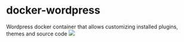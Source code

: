 # docker-wordpress
Wordpress docker container that allows customizing installed plugins, themes and source code
[![](https://images.microbadger.com/badges/image/genexies/wordpress.svg)](https://microbadger.com/images/genexies/wordpress "Get your own image badge on microbadger.com")
